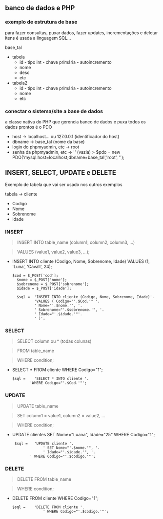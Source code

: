 ## banco de dados e PHP

### exemplo de estrutura de base
para fazer consultas, puxar dados, fazer updates, incrementações e deletar itens é usada a linguagem SQL...

base_tal
  - tabela
      - id - tipo int - chave primária - autoincremento
      - nome
      - desc
      - etc
  - tabela2
      - id - tipo int - chave primária - autoincremento
      - nome
      - etc
   
### conectar o sistema/site a base de dados
a classe nativa do PHP que gerencia banco de dados e puxa todos os dados prontos é o PDO
- host -> localhost... ou 127.0.0.1 (identificador do host)
- dbname -> base_tal (nome da base)
- login do phpmyadmin, etc -> root
- senha da phpmyadmin, etc -> '' (vazia)
      > $pdo = new PDO('mysql:host=localhost;dbname=base_tal','root', '');

## INSERT, SELECT, UPDATE e DELETE

Exemplo de tabela que vai ser usado nos outros exemplos

tabela -> cliente 
- Codigo
- Nome
- Sobrenome
- Idade

### INSERT

> INSERT INTO table_name (column1, column2, column3, ...)

> VALUES (value1, value2, value3, ...);

- INSERT INTO cliente (Codigo, Nome, Sobrenome, Idade) VALUES (1, 'Luna', 'Cavall', 24);

	  $cod = $_POST['cod'];
		$nome = $_POST['nome'];
		$sobrenome = $_POST['sobrenome'];
		$idade = $_POST['idade'];

		$sql =	'INSERT INTO cliente (Codigo, Nome, Sobrenome, Idade)'.
      			'VALUES ( Codigo="'.$Cod.'" '.
      			' Nome="'.$nome.'", '.
      			' Sobrenome="'.$sobrenome.'", '.
      			' Idade="'.$idade.'"'.
      			' )';

### SELECT
> SELECT column ou * (todas colunas)

> FROM table_name

> WHERE condition;

- SELECT * FROM cliente WHERE Codigo="1";

      $sql =	'SELECT * INTO cliente '.
              'WHERE Codigo="'.$Cod.'"';

### UPDATE
> UPDATE table_name

> SET column1 = value1, column2 = value2, ...

> WHERE condition;

- UPDATE clientes SET Nome="Luana", Idade="25" WHERE Codigo="1";

       $sql =	'UPDATE cliente '.
        			' SET Nome="'.$nome.'", '.
        			' Idade="'.$idade.'", '.
              ' WHERE Codigo="'.$codigo.'"';

### DELETE
> DELETE FROM table_name

> WHERE condition;

- DELETE FROM cliente WHERE Codigo="1";

      $sql =	'DELETE FROM cliente '.
    			    ' WHERE Codigo="'.$codigo.'"';
